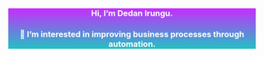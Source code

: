 <!--
**dedanirungu/dedanirungu** is a ✨ _special_ ✨ repository because its `README.md` (this file) appears on your GitHub profile.

Here are some ideas to get you started:
-->
<div style="text-align:center; color:white; background: rgb(34,193,195); background: linear-gradient(0deg, rgba(34,193,195,1) 0%, rgba(198,45,253,1) 100%);">
    <h3>Hi, I’m Dedan Irungu.<h3>
     <p>👀 I’m interested in improving business processes through automation.</p>
</div>
<svg fill="none" viewBox="0 0 400 400" width="400" height="400" xmlns="http://www.w3.org/2000/svg">
    <foreignObject width="100%" height="100%">
        <div xmlns="http://www.w3.org/1999/xhtml">
            <style>
            h1 {
                color: red;
                animation: mymove 2s infinite;
            }

            @keyframes mymove {
                from {
                    color: red;
                }
                to {
                    color: yellow;
                }
            }
            </style>
            <h1>HELLO WORLD!</h1>
        </div>
    </foreignObject>
</svg>
     
- 👀 I’m interested in improving business processes through automation.
- 🌱 Cureently I’m actively working on Mybizna ERP and Utupress sitebuilder.
- 💞️ I’m looking to help in making ERP and Sitebuilder Possible.
- 📫 How to reach me: email: dedanirungu@gmail.com, Phone: +254713034569 

### Backend Languages

![PHP](https://img.shields.io/badge/-PHP-000?&logo=PHP&style=for-the-badge)
![Python](https://img.shields.io/badge/-Python-000?&logo=Python&style=for-the-badge)
![JavaScript](https://img.shields.io/badge/-JavaScript-000?&logo=JavaScript&style=for-the-badge)
![C](https://img.shields.io/badge/-C-000?&logo=C&style=for-the-badge)
![Java](https://img.shields.io/badge/-Java-000?&logo=Java&logoColor=007396&style=for-the-badge)
![C++](https://img.shields.io/badge/-C++-000?&logo=c%2b%2b&logoColor=00599C&style=for-the-badge)
![Swift](https://img.shields.io/badge/-Swift-000?&logo=Swift&style=for-the-badge)
![Node.js](https://img.shields.io/badge/-Node.js-000?&logo=Node.js&style=for-the-badge)

### Frontend Languages

![HTML5](https://img.shields.io/badge/-HTML5-000?&logo=HTML5&style=for-the-badge)
![CSS](https://img.shields.io/badge/-CSS-000?&logo=CSS&style=for-the-badge)
![SASS](https://img.shields.io/badge/-SASS-000?&logo=SASS&style=for-the-badge)
![SCSS](https://img.shields.io/badge/-SCSS-000?&logo=SCSS&style=for-the-badge)
![JS](https://img.shields.io/badge/-JS-000?&logo=JS&style=for-the-badge)
![Vuejs](https://img.shields.io/badge/-Vuejs-000?&logo=Vuejs&style=for-the-badge)
![Reactjs](https://img.shields.io/badge/-Reactjs-000?&logo=Reactjs&style=for-the-badge)
![Angularjs](https://img.shields.io/badge/-Angularjs-000?&logo=Angularjs&style=for-the-badge)
![Webpack](https://img.shields.io/badge/-Webpack-000?&logo=Webpack&style=for-the-badge)


### Technologies

![AWS](https://img.shields.io/badge/-AWS-000?&logo=Amazon-AWS&logoColor=F90&style=for-the-badge)
![Docker](https://img.shields.io/badge/-Docker-000?&logo=Docker&style=for-the-badge)
![Kubernetes](https://img.shields.io/badge/-Kubernetes-000?&logo=Kubernetes&style=for-the-badge)
![Linux](https://img.shields.io/badge/-Linux-000?&logo=Linux&style=for-the-badge)
![Node.js](https://img.shields.io/badge/-Node.js-000?&logo=node.js&style=for-the-badge)
![PyTorch](https://img.shields.io/badge/-PyTorch-000?&logo=PyTorch&style=for-the-badge)
![Redis](https://img.shields.io/badge/-Redis-000?&logo=Redis&style=for-the-badge)
![TensorFlow](https://img.shields.io/badge/-TensorFlow-000?&logo=TensorFlow&style=for-the-badge)

### Full Stack Projects

[![](https://img.shields.io/badge/-👩‍💻%20Mybizna%20ERP-000?style=for-the-badge)](https://github.com/mybizna/mybizna)
[![](https://img.shields.io/badge/-👩‍💻%20Utupress%20SiteBuilder-000?style=for-the-badge)](https://github.com/utupress/utupress)


<a href="https://www.mybizna.com/"><img height="137px" src="https://github-readme-stats.vercel.app/api?username=dedanirungu&hide_title=true&hide_border=true&show_icons=true&include_all_commits=true&count_private=true&line_height=21&text_color=000&icon_color=000&bg_color=0,ea6161,ffc64d,fffc4d,52fa5a&theme=graywhite" /><!-- wi*quL3fcV --><img height="137px" src="https://github-readme-stats.vercel.app/api/top-langs/?username=dedanirungu&hide=html&hide_title=true&hide_border=true&layout=compact&langs_count=6&exclude_repo=comp426,Redventures-Movie-Quotes&text_color=000&icon_color=fff&bg_color=0,52fa5a,4dfcff,c64dff&theme=graywhite" /></a>


## Achievements:
 
<img align="center" src="https://github-profile-trophy.vercel.app/?username=dedanirungu" />

<!-- https://github.com/dedanirungu/github-readme-activity-graph -->
<a href="https://github.com/dedanirungu/github-readme-activity-graph"><img alt="Levy Cotech's Contribution Graph" src="https://activity-graph.herokuapp.com/graph?username=dedanirungu&bg_color=1F222E&color=F8D866&line=31e981&point=FFFFFF&hide_border=true" /></a>

<h6 >Profile Views: <img src="https://profile-counter.glitch.me/dedanirungu/count.svg" width="150px"/></h6>
